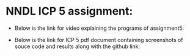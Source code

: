 # NNDL ICP 5 assignment:

* Below is the link for video explaining the programs of assignment5:
  
* Below is the link for ICP 5 pdf document containing screenshots of souce code and results along with the github link:
  
